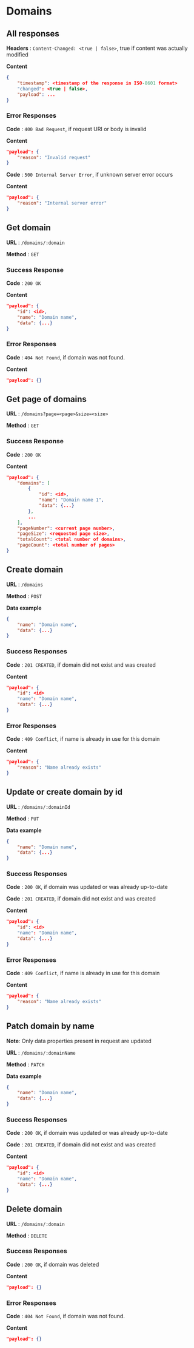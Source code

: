 # Domains

## All responses

**Headers** : `Content-Changed: <true | false>`, true if content was actually modified

**Content**

```json
{
    "timestamp": <timestamp of the response in ISO-8601 format>
    "changed": <true | false>,
    "payload": ...
}
```

### Error Responses

**Code** : `400 Bad Request`, if request URI or body is invalid

**Content**

```json
"payload": {
    "reason": "Invalid request"
}
```
**Code** : `500 Internal Server Error`, if unknown server error occurs

**Content**

```json
"payload": {
    "reason": "Internal server error"
}
```

## Get domain

**URL** : `/domains/:domain`

**Method** : `GET`

### Success Response

**Code** : `200 OK`

**Content**

```json
"payload": {
    "id": <id>,
    "name": "Domain name",
    "data": {...}
}
```

### Error Responses

**Code** : `404 Not Found`, if domain was not found.

**Content**

```json
"payload": {}
```

## Get page of domains

**URL** : `/domains?page=<page>&size=<size>`

**Method** : `GET`

### Success Response

**Code** : `200 OK`

**Content**

```json
"payload": {
    "domains": [
        {
            "id": <id>,
            "name": "Domain name 1",
            "data": {...}
        },
        ...
    ],
    "pageNumber": <current page number>,
    "pageSize": <requested page size>,
    "totalCount": <total number of domains>,
    "pageCount": <total number of pages>
}
```

## Create domain

**URL** : `/domains`

**Method** : `POST`

**Data example**

```json
{
    "name": "Domain name",
    "data": {...}
}
```
### Success Responses

**Code** : `201 CREATED`, if domain did not exist and was created

**Content**

```json
"payload": {
    "id": <id>
    "name": "Domain name",
    "data": {...}
}
```

### Error Responses

**Code** : `409 Conflict`, if name is already in use for this domain

**Content**

```json
"payload": {
    "reason": "Name already exists"
}
```

## Update or create domain by id

**URL** : `/domains/:domainId`

**Method** : `PUT`

**Data example**

```json
{
    "name": "Domain name",
    "data": {...}
}
```
### Success Responses

**Code** : `200 OK`, if domain was updated or was already up-to-date

**Code** : `201 CREATED`, if domain did not exist and was created

**Content**

```json
"payload": {
    "id": <id>
    "name": "Domain name",
    "data": {...}
}
```

### Error Responses

**Code** : `409 Conflict`, if name is already in use for this domain

**Content**

```json
"payload": {
    "reason": "Name already exists"
}
```

## Patch domain by name

**Note**: Only data properties present in request are updated

**URL** : `/domains/:domainName`

**Method** : `PATCH`

**Data example**

```json
{
    "name": "Domain name",
    "data": {...}
}
```
### Success Responses

**Code** : `200 OK`, if domain was updated or was already up-to-date

**Code** : `201 CREATED`, if domain did not exist and was created

**Content**

```json
"payload": {
    "id": <id>
    "name": "Domain name",
    "data": {...}
}
```

## Delete domain

**URL** : `/domains/:domain`

**Method** : `DELETE`

### Success Responses

**Code** : `200 OK`, if domain was deleted

**Content**

```json
"payload": {}
```

### Error Responses

**Code** : `404 Not Found`, if domain was not found.

**Content**

```json
"payload": {}
```
